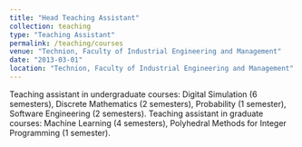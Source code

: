 ```yaml
---
title: "Head Teaching Assistant"
collection: teaching
type: "Teaching Assistant"
permalink: /teaching/courses
venue: "Technion, Faculty of Industrial Engineering and Management"
date: "2013-03-01"
location: "Technion, Faculty of Industrial Engineering and Management"
---
```


Teaching assistant in undergraduate courses: Digital Simulation (6 semesters), Discrete Mathematics (2 semesters), Probability (1 semester), Software Engineering (2 semesters).
Teaching assistant in graduate courses: Machine Learning (4 semesters), Polyhedral Methods for Integer Programming (1 semester). 

